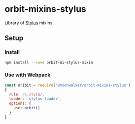 # orbit-mixins-stylus

Library of [Stylus](http://stylus-lang.com) mixins.

## Setup

### Install

```sh
npm install --save orbit-ui-stylus-mixin
```

### Use with Webpack

```js
const oribit = require('@moonwalker/orbit-mixins-stylus')
{
  rule: /\.styl$/,
  loader: 'stylus-loader',
  options: {
    use: orbit()
  }
}
```
